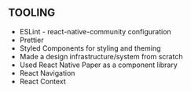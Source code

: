 ## TOOLING
- ESLint - react-native-community configuration
- Prettier
- Styled Components for styling and theming
- Made a design infrastructure/system from scratch
- Used React Native Paper as a component library
- React Navigation
- React Context
